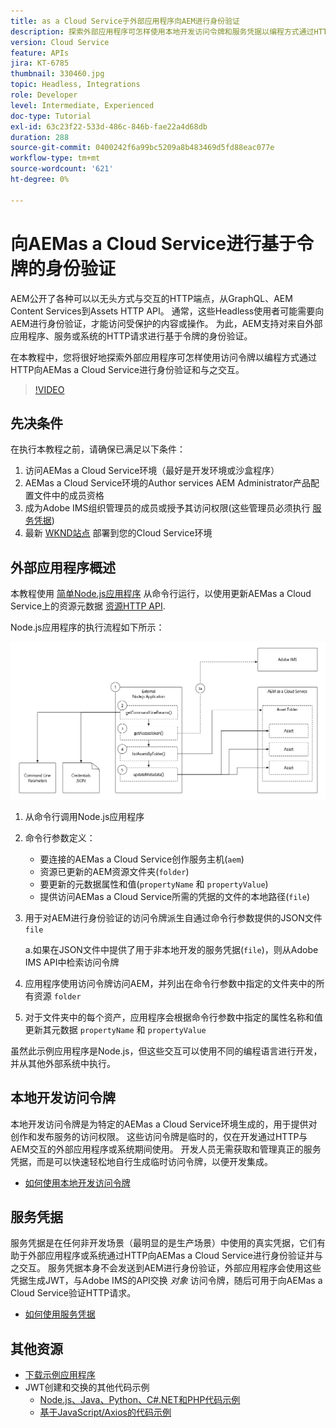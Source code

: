 ```yaml
---
title: as a Cloud Service于外部应用程序向AEM进行身份验证
description: 探索外部应用程序可怎样使用本地开发访问令牌和服务凭据以编程方式通过HTTP验证并与AEMas a Cloud Service交互。
version: Cloud Service
feature: APIs
jira: KT-6785
thumbnail: 330460.jpg
topic: Headless, Integrations
role: Developer
level: Intermediate, Experienced
doc-type: Tutorial
exl-id: 63c23f22-533d-486c-846b-fae22a4d68db
duration: 288
source-git-commit: 0400242f6a99bc5209a8b483469d5fd88eac077e
workflow-type: tm+mt
source-wordcount: '621'
ht-degree: 0%

---
```


# 向AEMas a Cloud Service进行基于令牌的身份验证

AEM公开了各种可以以无头方式与交互的HTTP端点，从GraphQL、AEM Content Services到Assets HTTP API。 通常，这些Headless使用者可能需要向AEM进行身份验证，才能访问受保护的内容或操作。 为此，AEM支持对来自外部应用程序、服务或系统的HTTP请求进行基于令牌的身份验证。

在本教程中，您将很好地探索外部应用程序可怎样使用访问令牌以编程方式通过HTTP向AEMas a Cloud Service进行身份验证和与之交互。

>[!VIDEO](https://video.tv.adobe.com/v/330460?quality=12&learn=on)

## 先决条件

在执行本教程之前，请确保已满足以下条件：

1. 访问AEMas a Cloud Service环境（最好是开发环境或沙盒程序）
1. AEMas a Cloud Service环境的Author services AEM Administrator产品配置文件中的成员资格
1. 成为Adobe IMS组织管理员的成员或授予其访问权限(这些管理员必须执行 [服务凭据](./service-credentials.md))
1. 最新 [WKND站点](https://github.com/adobe/aem-guides-wknd) 部署到您的Cloud Service环境

## 外部应用程序概述

本教程使用 [简单Node.js应用程序](./assets/aem-guides_token-authentication-external-application.zip) 从命令行运行，以使用更新AEMas a Cloud Service上的资源元数据 [资源HTTP API](https://experienceleague.adobe.com/docs/experience-manager-cloud-service/assets/admin/mac-api-assets.html).

Node.js应用程序的执行流程如下所示：

![外部应用程序](./assets/overview/external-application.png)

1. 从命令行调用Node.js应用程序
1. 命令行参数定义：
   + 要连接的AEMas a Cloud Service创作服务主机(`aem`)
   + 资源已更新的AEM资源文件夹(`folder`)
   + 要更新的元数据属性和值(`propertyName` 和 `propertyValue`)
   + 提供访问AEMas a Cloud Service所需的凭据的文件的本地路径(`file`)
1. 用于对AEM进行身份验证的访问令牌派生自通过命令行参数提供的JSON文件 `file`

   a.如果在JSON文件中提供了用于非本地开发的服务凭据(`file`)，则从Adobe IMS API中检索访问令牌
1. 应用程序使用访问令牌访问AEM，并列出在命令行参数中指定的文件夹中的所有资源 `folder`
1. 对于文件夹中的每个资产，应用程序会根据命令行参数中指定的属性名称和值更新其元数据 `propertyName` 和 `propertyValue`

虽然此示例应用程序是Node.js，但这些交互可以使用不同的编程语言进行开发，并从其他外部系统中执行。

## 本地开发访问令牌

本地开发访问令牌是为特定的AEMas a Cloud Service环境生成的，用于提供对创作和发布服务的访问权限。  这些访问令牌是临时的，仅在开发通过HTTP与AEM交互的外部应用程序或系统期间使用。 开发人员无需获取和管理真正的服务凭据，而是可以快速轻松地自行生成临时访问令牌，以便开发集成。

+ [如何使用本地开发访问令牌](./local-development-access-token.md)

## 服务凭据

服务凭据是在任何非开发场景（最明显的是生产场景）中使用的真实凭据，它们有助于外部应用程序或系统通过HTTP向AEMas a Cloud Service进行身份验证并与之交互。 服务凭据本身不会发送到AEM进行身份验证，外部应用程序会使用这些凭据生成JWT，与Adobe IMS的API交换 _对象_ 访问令牌，随后可用于向AEMas a Cloud Service验证HTTP请求。

+ [如何使用服务凭据](./service-credentials.md)

## 其他资源

+ [下载示例应用程序](./assets/aem-guides_token-authentication-external-application.zip)
+ JWT创建和交换的其他代码示例
   + [Node.js、Java、Python、C#.NET和PHP代码示例](https://developer.adobe.com/developer-console/docs/guides/authentication/JWT/samples/)
   + [基于JavaScript/Axios的代码示例](https://github.com/adobe/aemcs-api-client-lib)
